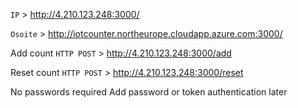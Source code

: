 `IP` > http://4.210.123.248:3000/

 
`Osoite` > http://iotcounter.northeurope.cloudapp.azure.com:3000/

Add count
`HTTP POST` > http://4.210.123.248:3000/add

Reset count
`HTTP POST` > http://4.210.123.248:3000/reset

No passwords required
Add password or token authentication later
